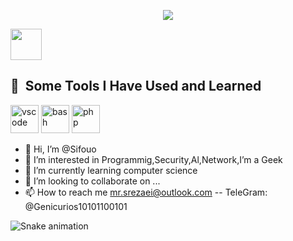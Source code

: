 <p align="center">
  <img src="https://capsule-render.vercel.app/api?text=Hey Everyone!🕹️&animation=fadeIn&type=waving&color=gradient&height=100"/>
</p>



<a href="https://www.instagram.com/thepiyushmalhotra/">
  <img height="50" src="https://user-images.githubusercontent.com/46517096/166974368-9798f39f-1f46-499c-b14e-81f0a3f83a06.png"/>
</a>



<h2> 🚀 &nbsp;Some Tools I Have Used and Learned</h2>
<p align="left">
<img src="https://cdn.jsdelivr.net/gh/devicons/devicon/icons/vscode/vscode-original.svg" alt="vscode" width="45" height="45"/>
<img src="https://cdn.jsdelivr.net/gh/devicons/devicon/icons/bash/bash-original.svg" alt="bash" width="45" height="45"/>
<img src="https://cdn.jsdelivr.net/gh/devicons/devicon/icons/php/php-original.svg" alt="php" width="45" height="45"/>
</p>


- 👋 Hi, I’m @Sifouo
- 👀 I’m interested in Programmig,Security,Al,Network,I’m a Geek
- 🌱 I’m currently learning computer science
- 💞️ I’m looking to collaborate on ...
- 📫 How to reach me mr.srezaei@outlook.com -- TeleGram:  @Genicurios10101100101


![Snake animation](https://github.com/thepiyushmalhotra/thepiyushmalhotra/blob/output/github-contribution-grid-snake.svg)

<!---
Sifouo/Sifouo is a ✨ special ✨ repository because its `README.md` (this file) appears on your GitHub profile.
You can click the Preview link to take a look at your changes.
--->
